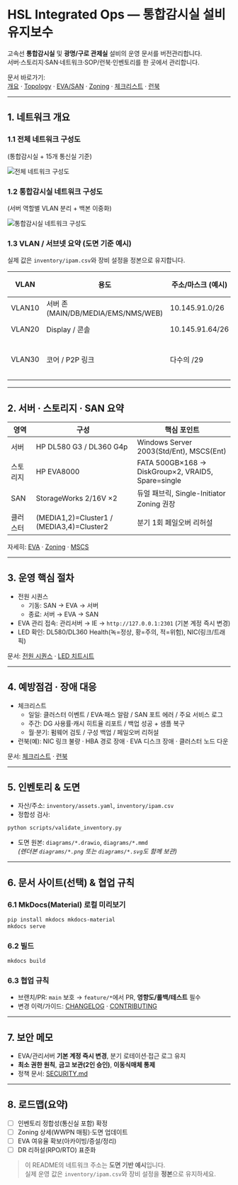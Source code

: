 # HSL Integrated Ops — 통합감시실 설비 유지보수

고속선 **통합감시실** 및 **광명/구로 관제실** 설비의 운영 문서를 버전관리합니다.  
서버·스토리지·SAN·네트워크·SOP/런북·인벤토리를 한 곳에서 관리합니다.

문서 바로가기:  
[개요](docs/overview/system-summary.md) · [Topology](docs/overview/topology.md) · [EVA/SAN](docs/storage/eva-overview.md) · [Zoning](docs/storage/zoning-policy.md) · [체크리스트](docs/operations/maintenance-checklists.md) · [런북](docs/operations/incident-runbooks.md)

---

## 1. 네트워크 개요

### 1.1 전체 네트워크 구성도
(통합감시실 + 15개 통신실 기준)

![전체 네트워크 구성도](diagrams/전체네트워크구성도.png)

### 1.2 통합감시실 네트워크 구성도
(서버 역할별 VLAN 분리 + 백본 이중화)

![통합감시실 네트워크 구성도](diagrams/통합감시실-네트워크-구성도.png)

### 1.3 VLAN / 서브넷 요약 (도면 기준 예시)
실제 값은 `inventory/ipam.csv`와 장비 설정을 정본으로 유지합니다.

| VLAN   | 용도                                | 주소/마스크 (예시) | 게이트웨이 (예시) | 비고            |
|--------|-------------------------------------|--------------------|------------------|-----------------|
| VLAN10 | 서버 존 (MAIN/DB/MEDIA/EMS/NMS/WEB) | 10.145.91.0/26     | 10.145.91.1      | VRRP VIP        |
| VLAN20 | Display / 콘솔                      | 10.145.91.64/26    | 10.145.91.65     | VRRP VIP        |
| VLAN30 | 코어 / P2P 링크                     | 다수의 /29         | -                | 코어–L3–FW–BB   |

---

## 2. 서버 · 스토리지 · SAN 요약

| 영역   | 구성                                  | 핵심 포인트                                         |
|--------|---------------------------------------|------------------------------------------------------|
| 서버   | HP DL580 G3 / DL360 G4p               | Windows Server 2003(Std/Ent), MSCS(Ent)             |
| 스토리지 | HP EVA8000                           | FATA 500GB×168 → DiskGroup×2, VRAID5, Spare=single  |
| SAN    | StorageWorks 2/16V ×2                 | 듀얼 패브릭, Single-Initiator Zoning 권장           |
| 클러스터 | (MEDIA1,2)=Cluster1 / (MEDIA3,4)=Cluster2 | 분기 1회 페일오버 리허설                           |

자세히: [EVA](docs/storage/eva-overview.md) · [Zoning](docs/storage/zoning-policy.md) · [MSCS](docs/cluster/mscs-cluster.md)

---

## 3. 운영 핵심 절차

- 전원 시퀀스  
  - 기동: SAN → EVA → 서버  
  - 종료: 서버 → EVA → SAN
- EVA 관리 접속: 관리서버 → IE → `http://127.0.0.1:2301` (기본 계정 즉시 변경)
- LED 확인: DL580/DL360 Health(녹=정상, 황=주의, 적=위험), NIC(링크/트래픽)

문서: [전원 시퀀스](docs/operations/power-sequence.md) · [LED 치트시트](docs/hardware/led-cheatsheet.md)

---

## 4. 예방점검 · 장애 대응

- 체크리스트  
  - 일일: 클러스터 이벤트 / EVA·패스 알람 / SAN 포트 에러 / 주요 서비스 로그  
  - 주간: DG 사용률·캐시 히트율 리포트 / 백업 성공 + 샘플 복구  
  - 월·분기: 펌웨어 검토 / 구성 백업 / 페일오버 리허설
- 런북(예): NIC 링크 불량 · HBA 경로 장애 · EVA 디스크 장애 · 클러스터 노드 다운

문서: [체크리스트](docs/operations/maintenance-checklists.md) · [런북](docs/operations/incident-runbooks.md)

---

## 5. 인벤토리 & 도면

- 자산/주소: `inventory/assets.yaml`, `inventory/ipam.csv`
- 정합성 검사:

```bash
python scripts/validate_inventory.py
```

- 도면 원본: `diagrams/*.drawio`, `diagrams/*.mmd`  
  *(렌더본 `diagrams/*.png` 또는 `diagrams/*.svg`도 함께 보관)*

---

## 6. 문서 사이트(선택) & 협업 규칙

### 6.1 MkDocs(Material) 로컬 미리보기
```bash
pip install mkdocs mkdocs-material
mkdocs serve
```

### 6.2 빌드
```bash
mkdocs build
```

### 6.3 협업 규칙
- 브랜치/PR: `main` 보호 → `feature/*`에서 PR, **영향도/롤백/테스트** 필수
- 변경 이력/가이드: [CHANGELOG](CHANGELOG.md) · [CONTRIBUTING](CONTRIBUTING.md)

---

## 7. 보안 메모
- EVA/관리서버 **기본 계정 즉시 변경**, 분기 로테이션·접근 로그 유지
- **최소 권한 원칙**, **금고 보관(2인 승인)**, **이동식매체 통제**
- 정책 문서: [SECURITY.md](SECURITY.md)

---

## 8. 로드맵(요약)
- [ ] 인벤토리 정합성(통신실 포함) 확정
- [ ] Zoning 상세(WWPN 매핑)·도면 업데이트
- [ ] EVA 여유율 확보(아카이빙/증설/정리)
- [ ] DR 리허설(RPO/RTO) 표준화

> 이 README의 네트워크 주소는 **도면 기반 예시**입니다.  
> 실제 운영 값은 `inventory/ipam.csv`와 장비 설정을 **정본**으로 유지하세요.

